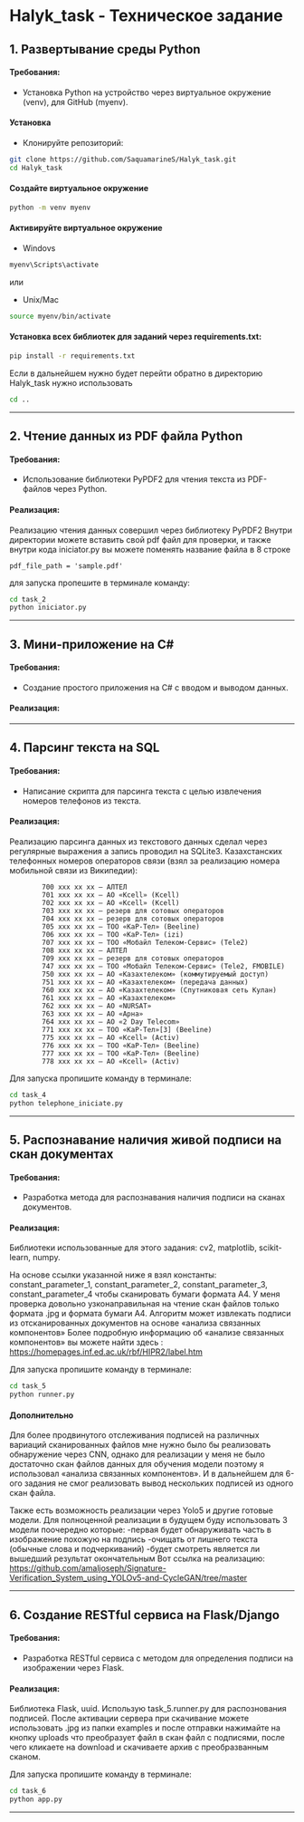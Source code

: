 # Halyk_task - Техническое задание

## 1. Развертывание среды Python

#### Требования:
- Установка Python на устройство через виртуальное окружение (venv), для GitHub (myenv).


#### Установка

- Клонируйте репозиторий:

```bash
git clone https://github.com/SaquamarineS/Halyk_task.git
cd Halyk_task
```
#### Создайте виртуальное окружение
```bash
python -m venv myenv
```
#### Активируйте виртуальное окружение
- Windovs
```bash
myenv\Scripts\activate 
```
или
- Unix/Mac
```bash
source myenv/bin/activate 
```

#### Установка всех библиотек для заданий через requirements.txt:
  
```bash
pip install -r requirements.txt
```

Если в дальнейшем нужно будет перейти обратно в директорию Halyk_task нужно использовать

```bash
cd ..
```

---

## 2. Чтение данных из PDF файла Python

#### Требования:
- Использование библиотеки PyPDF2 для чтения текста из PDF-файлов через Python.

#### Реализация:
Реализацию чтения данных совершил через библиотеку PyPDF2
Внутри директории можете вставить свой pdf файл для проверки, и также внутри кода iniciator.py вы можете поменять название файла в 8 строке

```
pdf_file_path = 'sample.pdf'
```

для запуска пропешите в терминале команду:

```bash
cd task_2
python iniciator.py
```

---

## 3. Мини-приложение на C#

#### Требования:
- Создание простого приложения на C# с вводом и выводом данных.

#### Реализация:

---

## 4. Парсинг текста на SQL

#### Требования:
- Написание скрипта для парсинга текста с целью извлечения номеров телефонов из текста.

#### Реализация:
Реализацию парсинга данных из текстового данных сделал через регулярные выражения а запись проводил на SQLite3. Казахстанских телефонных номеров операторов связи (взял за реализацию номера мобильной связи из Википедии):

            700 xxx xx xx — АЛТЕЛ
            701 xxx xx xx — AO «Kcell» (Kcell)
            702 xxx xx xx — AO «Kcell» (Kcell)
            703 xxx xx xx — резерв для сотовых операторов
            704 xxx xx xx — резерв для сотовых операторов
            705 xxx xx xx — ТОО «КаР-Тел» (Beeline)
            706 xxx xx xx — ТОО «КаР-Тел» (izi)
            707 xxx xx xx — ТОО «Мобайл Телеком-Сервис» (Tele2)
            708 xxx xx xx — АЛТЕЛ
            709 xxx xx xx — резерв для сотовых операторов
            747 xxx xx xx — ТОО «Мобайл Телеком-Сервис» (Tele2, FMOBILE)
            750 xxx xx xx — АО «Казахтелеком» (коммутируемый доступ)
            751 xxx xx xx — АО «Казахтелеком» (передача данных)
            760 xxx xx xx — АО «Казахтелеком» (Спутниковая сеть Кулан)
            761 xxx xx xx — АО «Казахтелеком»
            762 xxx xx xx — АО «NURSAT»
            763 xxx xx xx — АО «Арна»
            764 xxx xx xx — АО «2 Day Telecom»
            771 xxx xx xx — ТОО «КаР-Тел»[3] (Beeline)
            775 xxx xx xx — AO «Kcell» (Activ)
            776 xxx xx xx — ТОО «КаР-Тел» (Beeline)
            777 xxx xx xx — ТОО «КаР-Тел» (Beeline)
            778 xxx xx xx — AO «Kcell» (Activ)
            


Для запуска пропишите команду в терминале:

```bash
cd task_4
python telephone_iniciate.py
```



---

## 5. Распознавание наличия живой подписи на скан документах

#### Требования:
- Разработка метода для распознавания наличия подписи на сканах документов.

#### Реализация:
Библиотеки использованные для этого задания: cv2, matplotlib, scikit-learn, numpy.

На основе ссылки указанной ниже я взял константы: constant_parameter_1, constant_parameter_2, constant_parameter_3, constant_parameter_4 чтобы сканировать бумаги формата А4.
У меня проверка довольно узконаправильная на чтение скан файлов только формата .jpg и формата бумаги A4. 
Алгоритм может извлекать подписи из отсканированных документов на основе «анализа связанных компонентов»
Более подробную информацию об «анализе связанных компонентов» вы можете найти здесь : https://homepages.inf.ed.ac.uk/rbf/HIPR2/label.htm

Для запуска пропишите команду в терминале:
```bash
cd task_5
python runner.py
```

#### Дополнительно
Для более продвинутого отслеживания подписей на различных вариаций сканированных файлов мне нужно было бы реализовать обнаружение через CNN, однако для реализации у меня не было достаточно скан файлов данных для обучения модели поэтому я использовал «анализа связанных компонентов». И в дальнейшем для 6-ого задания не смог реализовать вывод нескольких подписей из одного скан файла.

Также есть возможность реализации через Yolo5 и другие готовые модели.
Для полноценной реализации в будущем буду использовать 3 модели поочередно которые:
-первая будет обнаруживать часть в изображение похожую на подпись
-очищать от лишнего текста (обычные слова и подчеркиваний)
-будет смотреть является ли вышедший результат окончательным
Вот ссылка на реализацию: https://github.com/amaljoseph/Signature-Verification_System_using_YOLOv5-and-CycleGAN/tree/master

---

## 6. Создание RESTful сервиса на Flask/Django

#### Требования:
- Разработка RESTful сервиса с методом для определения подписи на изображении через Flask.

#### Реализация:
Библиотека Flask, uuid. 
Использую task_5.runner.py для распознования подписей. После активации сервера при скачивание можете использовать .jpg из папки examples и после отправки нажимайте на кнопку uploads что преобразует файл в скан файл с подписями, после чего кликаете на download и скачиваете архив с преобразванным сканом.


Для запуска пропишите команду в терминале:
```bash
cd task_6
python app.py
```


---
